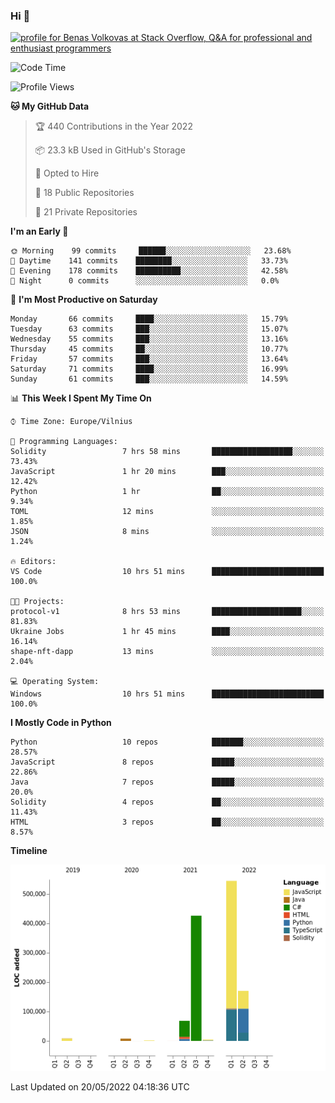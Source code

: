 ### Hi 👋
<a href="https://stackoverflow.com/users/14954249/benas-volkovas"><img src="https://stackoverflow.com/users/flair/14954249.png?theme=dark" width="208" height="58" alt="profile for Benas Volkovas at Stack Overflow, Q&amp;A for professional and enthusiast programmers" title="profile for Benas Volkovas at Stack Overflow, Q&amp;A for professional and enthusiast programmers"></a>

<!--START_SECTION:waka-->
![Code Time](http://img.shields.io/badge/Code%20Time-696%20hrs%2014%20mins-blue)

![Profile Views](http://img.shields.io/badge/Profile%20Views-0-blue)

**🐱 My GitHub Data** 

> 🏆 440 Contributions in the Year 2022
 > 
> 📦 23.3 kB Used in GitHub's Storage 
 > 
> 💼 Opted to Hire
 > 
> 📜 18 Public Repositories 
 > 
> 🔑 21 Private Repositories  
 > 
**I'm an Early 🐤** 

```text
🌞 Morning    99 commits     ██████░░░░░░░░░░░░░░░░░░░   23.68% 
🌆 Daytime    141 commits    ████████░░░░░░░░░░░░░░░░░   33.73% 
🌃 Evening    178 commits    ██████████░░░░░░░░░░░░░░░   42.58% 
🌙 Night      0 commits      ░░░░░░░░░░░░░░░░░░░░░░░░░   0.0%

```
📅 **I'm Most Productive on Saturday** 

```text
Monday       66 commits     ████░░░░░░░░░░░░░░░░░░░░░   15.79% 
Tuesday      63 commits     ███░░░░░░░░░░░░░░░░░░░░░░   15.07% 
Wednesday    55 commits     ███░░░░░░░░░░░░░░░░░░░░░░   13.16% 
Thursday     45 commits     ██░░░░░░░░░░░░░░░░░░░░░░░   10.77% 
Friday       57 commits     ███░░░░░░░░░░░░░░░░░░░░░░   13.64% 
Saturday     71 commits     ████░░░░░░░░░░░░░░░░░░░░░   16.99% 
Sunday       61 commits     ███░░░░░░░░░░░░░░░░░░░░░░   14.59%

```


📊 **This Week I Spent My Time On** 

```text
⌚︎ Time Zone: Europe/Vilnius

💬 Programming Languages: 
Solidity                 7 hrs 58 mins       ██████████████████░░░░░░░   73.43% 
JavaScript               1 hr 20 mins        ███░░░░░░░░░░░░░░░░░░░░░░   12.42% 
Python                   1 hr                ██░░░░░░░░░░░░░░░░░░░░░░░   9.34% 
TOML                     12 mins             ░░░░░░░░░░░░░░░░░░░░░░░░░   1.85% 
JSON                     8 mins              ░░░░░░░░░░░░░░░░░░░░░░░░░   1.24%

🔥 Editors: 
VS Code                  10 hrs 51 mins      █████████████████████████   100.0%

🐱‍💻 Projects: 
protocol-v1              8 hrs 53 mins       ████████████████████░░░░░   81.83% 
Ukraine Jobs             1 hr 45 mins        ████░░░░░░░░░░░░░░░░░░░░░   16.14% 
shape-nft-dapp           13 mins             ░░░░░░░░░░░░░░░░░░░░░░░░░   2.04%

💻 Operating System: 
Windows                  10 hrs 51 mins      █████████████████████████   100.0%

```

**I Mostly Code in Python** 

```text
Python                   10 repos            ███████░░░░░░░░░░░░░░░░░░   28.57% 
JavaScript               8 repos             █████░░░░░░░░░░░░░░░░░░░░   22.86% 
Java                     7 repos             █████░░░░░░░░░░░░░░░░░░░░   20.0% 
Solidity                 4 repos             ██░░░░░░░░░░░░░░░░░░░░░░░   11.43% 
HTML                     3 repos             ██░░░░░░░░░░░░░░░░░░░░░░░   8.57%

```


**Timeline**

![Chart not found](https://raw.githubusercontent.com/BenasVolkovas/BenasVolkovas/main/charts/bar_graph.png) 


 Last Updated on 20/05/2022 04:18:36 UTC
<!--END_SECTION:waka-->
